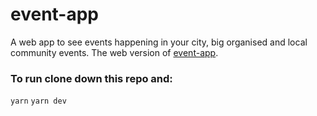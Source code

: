 # event-app
A web app to see events happening in your city, big organised and local community events.
The web version of [event-app](https://github.com/emilyparkes/event-app).

### To run clone down this repo and:
`yarn`
`yarn dev`

